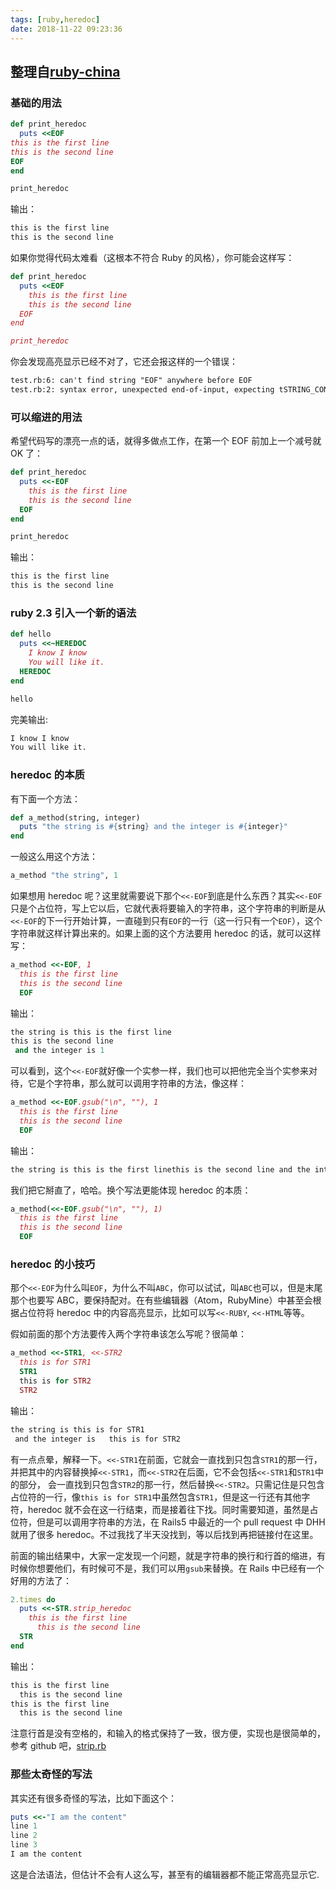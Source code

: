 ```yaml
---
tags: [ruby,heredoc]
date: 2018-11-22 09:23:36
---
```


## 整理自[ruby-china](https://ruby-china.org/topics/25983)

### 基础的用法

```ruby
def print_heredoc
  puts <<EOF
this is the first line
this is the second line
EOF
end

print_heredoc
```

输出：

```txt
this is the first line
this is the second line
```

如果你觉得代码太难看（这根本不符合 Ruby 的风格），你可能会这样写：

```ruby
def print_heredoc
  puts <<EOF
    this is the first line
    this is the second line
  EOF
end

print_heredoc
```

你会发现高亮显示已经不对了，它还会报这样的一个错误：

```txt
test.rb:6: can't find string "EOF" anywhere before EOF
test.rb:2: syntax error, unexpected end-of-input, expecting tSTRING_CONTENT or tSTRING_DBEG or tSTRING_DVAR or tSTRING_END
```

### 可以缩进的用法

希望代码写的漂亮一点的话，就得多做点工作，在第一个 EOF 前加上一个减号就 OK 了：

```ruby
def print_heredoc
  puts <<-EOF
    this is the first line
    this is the second line
  EOF
end

print_heredoc
```

输出：

```txt
this is the first line
this is the second line
```

### ruby 2.3 引入一个新的语法

```ruby
def hello
  puts <<~HEREDOC
    I know I know
    You will like it.
  HEREDOC
end

hello
```

完美输出:

```txt
I know I know
You will like it.
```

### heredoc 的本质

有下面一个方法：

```ruby
def a_method(string, integer)
  puts "the string is #{string} and the integer is #{integer}"
end
```

一般这么用这个方法：

```ruby
a_method "the string", 1
```

如果想用 heredoc 呢？这里就需要说下那个`<<-EOF`到底是什么东西？其实`<<-EOF`只是个占位符，写上它以后，它就代表将要输入的字符串，这个字符串的判断是从`<<-EOF`的下一行开始计算，一直碰到只有`EOF`的一行（这一行只有一个`EOF`），这个字符串就这样计算出来的。如果上面的这个方法要用 heredoc 的话，就可以这样写：

```ruby
a_method <<-EOF, 1
  this is the first line
  this is the second line
  EOF
```

输出：

```ruby
the string is this is the first line
this is the second line
 and the integer is 1
```

可以看到，这个`<<-EOF`就好像一个实参一样，我们也可以把他完全当个实参来对待，它是个字符串，那么就可以调用字符串的方法，像这样：

```ruby
a_method <<-EOF.gsub("\n", ""), 1
  this is the first line
  this is the second line
  EOF
```

输出：

```txt
the string is this is the first linethis is the second line and the integer is 1
```

我们把它掰直了，哈哈。换个写法更能体现 heredoc 的本质：

```ruby
a_method(<<-EOF.gsub("\n", ""), 1)
  this is the first line
  this is the second line
  EOF
```

### heredoc 的小技巧

那个`<<-EOF`为什么叫`EOF`，为什么不叫`ABC`，你可以试试，叫`ABC`也可以，但是末尾那个也要写 ABC，要保持配对。在有些编辑器（Atom，RubyMine）中甚至会根据占位符将 heredoc 中的内容高亮显示，比如可以写`<<-RUBY`, `<<-HTML`等等。

假如前面的那个方法要传入两个字符串该怎么写呢？很简单：

```ruby
a_method <<-STR1, <<-STR2
  this is for STR1
  STR1
  this is for STR2
  STR2
```

输出：

```txt
the string is this is for STR1
 and the integer is   this is for STR2
```

有一点点晕，解释一下。`<<-STR1`在前面，它就会一直找到只包含`STR1`的那一行，并把其中的内容替换掉`<<-STR1`，而`<<-STR2`在后面，它不会包括`<<-STR1`和`STR1`中的部分， 会一直找到只包含`STR2`的那一行，然后替换`<<-STR2`。只需记住是只包含占位符的一行，像`this is for STR1`中虽然包含`STR1`，但是这一行还有其他字符，heredoc 就不会在这一行结束，而是接着往下找。同时需要知道，虽然是占位符，但是可以调用字符串的方法，在 Rails5 中最近的一个 pull request 中 DHH 就用了很多 heredoc。不过我找了半天没找到，等以后找到再把链接付在这里。

前面的输出结果中，大家一定发现一个问题，就是字符串的换行和行首的缩进，有时候你想要他们，有时候可不是，我们可以用`gsub`来替换。在 Rails 中已经有一个好用的方法了：

```ruby
2.times do
  puts <<-STR.strip_heredoc
    this is the first line
      this is the second line
  STR
end
```

输出：

```ruby
this is the first line
  this is the second line
this is the first line
  this is the second line
```

注意行首是没有空格的，和输入的格式保持了一致，很方便，实现也是很简单的，参考 github 吧，[strip.rb](https://github.com/rails/rails/blob/master/activesupport/lib/active_support/core_ext/string/strip.rb#L22)

### 那些太奇怪的写法

其实还有很多奇怪的写法，比如下面这个：

```ruby
puts <<-"I am the content"
line 1
line 2
line 3
I am the content
```

这是合法语法，但估计不会有人这么写，甚至有的编辑器都不能正常高亮显示它.
